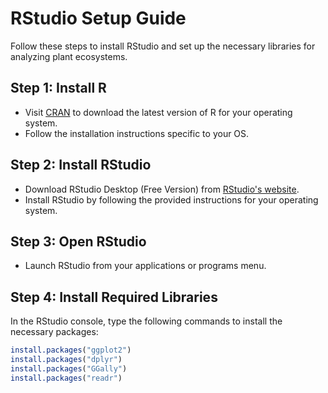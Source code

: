 # RStudio Setup Guide

Follow these steps to install RStudio and set up the necessary libraries for analyzing plant ecosystems.

## Step 1: Install R

- Visit [CRAN](https://cran.r-project.org/) to download the latest version of R for your operating system.
- Follow the installation instructions specific to your OS.

## Step 2: Install RStudio

- Download RStudio Desktop (Free Version) from [RStudio's website](https://rstudio.com/products/rstudio/download/#download).
- Install RStudio by following the provided instructions for your operating system.

## Step 3: Open RStudio

- Launch RStudio from your applications or programs menu.

## Step 4: Install Required Libraries

In the RStudio console, type the following commands to install the necessary packages:

```R
install.packages("ggplot2")
install.packages("dplyr")
install.packages("GGally")
install.packages("readr")
```
